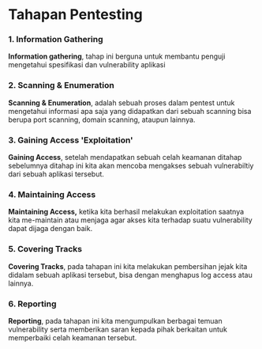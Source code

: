 # Tahapan Pentesting

### 1. Information Gathering

**Information gathering**, tahap ini berguna untuk membantu penguji mengetahui spesifikasi dan vulnerability aplikasi

### 2. Scanning & Enumeration

**Scanning & Enumeration**, adalah sebuah proses dalam pentest untuk mengetahui informasi apa saja yang didapatkan dari sebuah scanning bisa berupa port scanning, domain scanning, ataupun lainnya.

### 3. Gaining Access 'Exploitation'

**Gaining Access**, setelah mendapatkan sebuah celah keamanan ditahap sebelumnya ditahap ini kita akan mencoba mengakses sebuah vulnerabiltiy dari sebuah aplikasi tersebut.

### 4. Maintaining Access

**Maintaining Access,** ketika kita berhasil melakukan exploitation saatnya kita me-maintain atau menjaga agar akses kita terhadap suatu vulnerability dapat dijaga dengan baik.

### 5. Covering Tracks

**Covering Tracks**, pada tahapan ini kita melakukan pembersihan jejak kita didalam sebuah aplikasi tersebut, bisa dengan menghapus log access atau lainnya.

### **6. Reporting**

**Reporting**, pada tahapan ini kita mengumpulkan berbagai temuan vulnerability serta memberikan saran kepada pihak berkaitan untuk memperbaiki celah keamanan tersebut.

